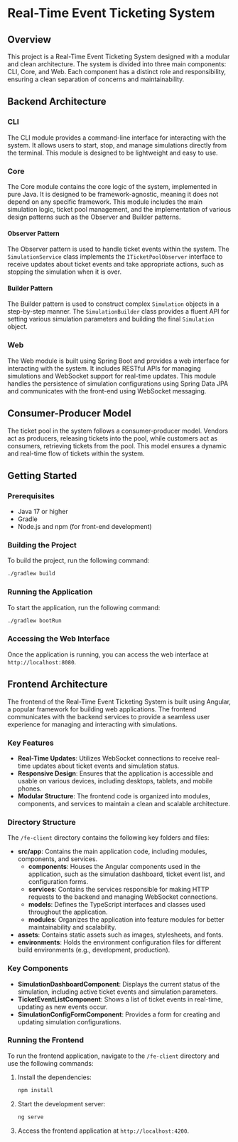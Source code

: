 # Real-Time Event Ticketing System

## Overview

This project is a Real-Time Event Ticketing System designed with a modular and clean architecture. The system is divided into three main components: CLI, Core, and Web. Each component has a distinct role and responsibility, ensuring a clean separation of concerns and maintainability.

## Backend Architecture

### CLI

The CLI module provides a command-line interface for interacting with the system. It allows users to start, stop, and manage simulations directly from the terminal. This module is designed to be lightweight and easy to use.

### Core

The Core module contains the core logic of the system, implemented in pure Java. It is designed to be framework-agnostic, meaning it does not depend on any specific framework. This module includes the main simulation logic, ticket pool management, and the implementation of various design patterns such as the Observer and Builder patterns.

#### Observer Pattern

The Observer pattern is used to handle ticket events within the system. The `SimulationService` class implements the `ITicketPoolObserver` interface to receive updates about ticket events and take appropriate actions, such as stopping the simulation when it is over.

#### Builder Pattern

The Builder pattern is used to construct complex `Simulation` objects in a step-by-step manner. The `SimulationBuilder` class provides a fluent API for setting various simulation parameters and building the final `Simulation` object.

### Web

The Web module is built using Spring Boot and provides a web interface for interacting with the system. It includes RESTful APIs for managing simulations and WebSocket support for real-time updates. This module handles the persistence of simulation configurations using Spring Data JPA and communicates with the front-end using WebSocket messaging.

## Consumer-Producer Model

The ticket pool in the system follows a consumer-producer model. Vendors act as producers, releasing tickets into the pool, while customers act as consumers, retrieving tickets from the pool. This model ensures a dynamic and real-time flow of tickets within the system.

## Getting Started

### Prerequisites

- Java 17 or higher
- Gradle
- Node.js and npm (for front-end development)

### Building the Project

To build the project, run the following command:

```sh
./gradlew build
```

### Running the Application

To start the application, run the following command:

```sh
./gradlew bootRun
```

### Accessing the Web Interface

Once the application is running, you can access the web interface at `http://localhost:8080`.

## Frontend Architecture

The frontend of the Real-Time Event Ticketing System is built using Angular, a popular framework for building web applications. The frontend communicates with the backend services to provide a seamless user experience for managing and interacting with simulations.

### Key Features

- **Real-Time Updates**: Utilizes WebSocket connections to receive real-time updates about ticket events and simulation status.
- **Responsive Design**: Ensures that the application is accessible and usable on various devices, including desktops, tablets, and mobile phones.
- **Modular Structure**: The frontend code is organized into modules, components, and services to maintain a clean and scalable architecture.

### Directory Structure

The `/fe-client` directory contains the following key folders and files:

- **src/app**: Contains the main application code, including modules, components, and services.
    - **components**: Houses the Angular components used in the application, such as the simulation dashboard, ticket event list, and configuration forms.
    - **services**: Contains the services responsible for making HTTP requests to the backend and managing WebSocket connections.
    - **models**: Defines the TypeScript interfaces and classes used throughout the application.
    - **modules**: Organizes the application into feature modules for better maintainability and scalability.
- **assets**: Contains static assets such as images, stylesheets, and fonts.
- **environments**: Holds the environment configuration files for different build environments (e.g., development, production).

### Key Components

- **SimulationDashboardComponent**: Displays the current status of the simulation, including active ticket events and simulation parameters.
- **TicketEventListComponent**: Shows a list of ticket events in real-time, updating as new events occur.
- **SimulationConfigFormComponent**: Provides a form for creating and updating simulation configurations.

### Running the Frontend

To run the frontend application, navigate to the `/fe-client` directory and use the following commands:

1. Install the dependencies:

    ```sh
    npm install
    ```

2. Start the development server:

    ```sh
    ng serve
    ```

3. Access the frontend application at `http://localhost:4200`.